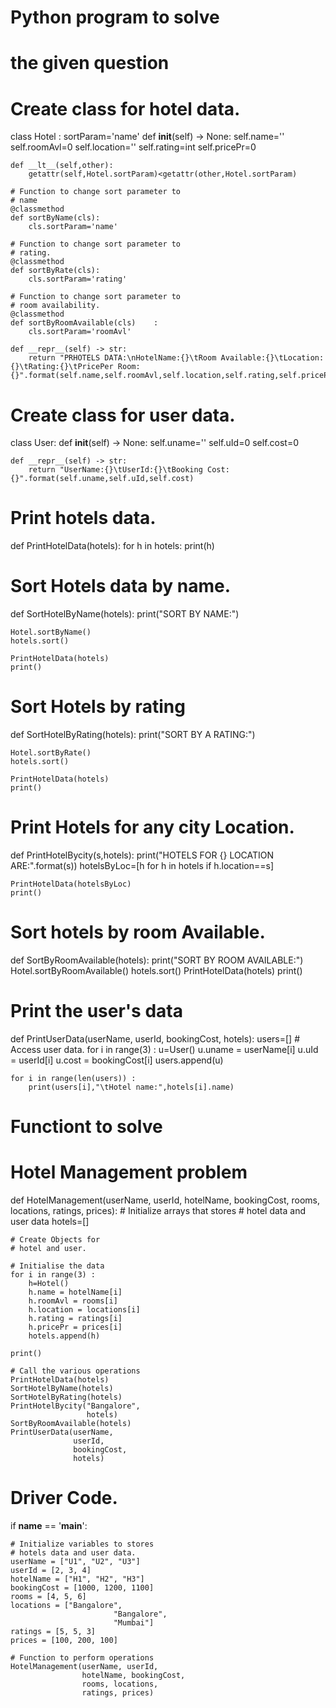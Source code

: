 # Python program to solve
# the given question
 
# Create class for hotel data.
class Hotel :
    sortParam='name'
    def __init__(self) -> None:
        self.name=''
        self.roomAvl=0
        self.location=''
        self.rating=int
        self.pricePr=0
     
    def __lt__(self,other):
        getattr(self,Hotel.sortParam)<getattr(other,Hotel.sortParam)
     
    # Function to change sort parameter to
    # name
    @classmethod
    def sortByName(cls):
        cls.sortParam='name'
 
    # Function to change sort parameter to
    # rating.
    @classmethod
    def sortByRate(cls):
        cls.sortParam='rating'
 
    # Function to change sort parameter to
    # room availability.
    @classmethod
    def sortByRoomAvailable(cls)    :
        cls.sortParam='roomAvl'
     
    def __repr__(self) -> str:
        return "PRHOTELS DATA:\nHotelName:{}\tRoom Available:{}\tLocation:{}\tRating:{}\tPricePer Room:{}".format(self.name,self.roomAvl,self.location,self.rating,self.pricePr)
 
 
# Create class for user data.
class User:
    def __init__(self) -> None:
        self.uname=''
        self.uId=0
        self.cost=0
 
    def __repr__(self) -> str:
        return "UserName:{}\tUserId:{}\tBooking Cost:{}".format(self.uname,self.uId,self.cost)
 
 
 
 
# Print hotels data.
def PrintHotelData(hotels):
    for h in hotels:
        print(h)
 
 
# Sort Hotels data by name.
def SortHotelByName(hotels):
    print("SORT BY NAME:")
 
    Hotel.sortByName()
    hotels.sort()
 
    PrintHotelData(hotels)
    print()
 
 
# Sort Hotels by rating
def SortHotelByRating(hotels):
    print("SORT BY A RATING:")
 
    Hotel.sortByRate()
    hotels.sort()
     
    PrintHotelData(hotels)
    print()
 
 
# Print Hotels for any city Location.
def PrintHotelBycity(s,hotels):
    print("HOTELS FOR {} LOCATION ARE:".format(s))
    hotelsByLoc=[h for h in hotels if h.location==s]
     
    PrintHotelData(hotelsByLoc)
    print()
 
 
 
# Sort hotels by room Available.
def SortByRoomAvailable(hotels):
    print("SORT BY ROOM AVAILABLE:")
    Hotel.sortByRoomAvailable()
    hotels.sort()
    PrintHotelData(hotels)
    print()
 
 
# Print the user's data
def PrintUserData(userName, userId, bookingCost, hotels):
    users=[]
    # Access user data.
    for i in range(3) :
        u=User()
        u.uname = userName[i]
        u.uId = userId[i]
        u.cost = bookingCost[i]
        users.append(u)
 
    for i in range(len(users)) :
        print(users[i],"\tHotel name:",hotels[i].name)
     
 
 
# Functiont to solve
# Hotel Management problem
def HotelManagement(userName,
                     userId,
                     hotelName,
                     bookingCost,
                     rooms,
                     locations,
                     ratings,
                     prices):
    # Initialize arrays that stores
    # hotel data and user data
    hotels=[]
 
    # Create Objects for
    # hotel and user.
 
    # Initialise the data
    for i in range(3) :
        h=Hotel()
        h.name = hotelName[i]
        h.roomAvl = rooms[i]
        h.location = locations[i]
        h.rating = ratings[i]
        h.pricePr = prices[i]
        hotels.append(h)
     
    print()
 
    # Call the various operations
    PrintHotelData(hotels)
    SortHotelByName(hotels)
    SortHotelByRating(hotels)
    PrintHotelBycity("Bangalore",
                     hotels)
    SortByRoomAvailable(hotels)
    PrintUserData(userName,
                  userId,
                  bookingCost,
                  hotels)
 
 
# Driver Code.
if __name__ == '__main__':
 
    # Initialize variables to stores
    # hotels data and user data.
    userName = ["U1", "U2", "U3"]
    userId = [2, 3, 4] 
    hotelName = ["H1", "H2", "H3"] 
    bookingCost = [1000, 1200, 1100]
    rooms = [4, 5, 6] 
    locations = ["Bangalore",
                           "Bangalore",
                           "Mumbai"]
    ratings = [5, 5, 3]
    prices = [100, 200, 100] 
 
    # Function to perform operations
    HotelManagement(userName, userId,
                    hotelName, bookingCost,
                    rooms, locations,
                    ratings, prices)
